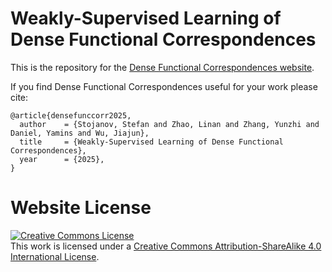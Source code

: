 # Weakly-Supervised Learning of Dense Functional Correspondences

This is the repository for the [Dense Functional Correspondences website](https://dense-functional-correspondence.github.io).

If you find Dense Functional Correspondences useful for your work please cite:
```
@article{densefunccorr2025,
  author    = {Stojanov, Stefan and Zhao, Linan and Zhang, Yunzhi and Daniel, Yamins and Wu, Jiajun},
  title     = {Weakly-Supervised Learning of Dense Functional Correspondences},
  year      = {2025},
}
```

# Website License
<a rel="license" href="http://creativecommons.org/licenses/by-sa/4.0/"><img alt="Creative Commons License" style="border-width:0" src="https://i.creativecommons.org/l/by-sa/4.0/88x31.png" /></a><br />This work is licensed under a <a rel="license" href="http://creativecommons.org/licenses/by-sa/4.0/">Creative Commons Attribution-ShareAlike 4.0 International License</a>.
